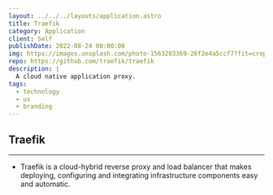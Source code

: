 ```yaml
---
layout: ../../../layouts/application.astro
title: Traefik
category: Application
client: Self
publishDate: 2022-08-24 00:00:00
img: https://images.unsplash.com/photo-1563203369-26f2e4a5ccf7?fit=crop&w=1400&h=700&q=75
repo: https://github.com/traefik/traefik
description: |
  A cloud native application proxy. 
tags:
  - technology
  - us
  - branding
---
```


## Traefik

***

- Traefik is a cloud-hybrid reverse proxy and load balancer that makes deploying, configuring and integrating infrastructure components easy and automatic.
